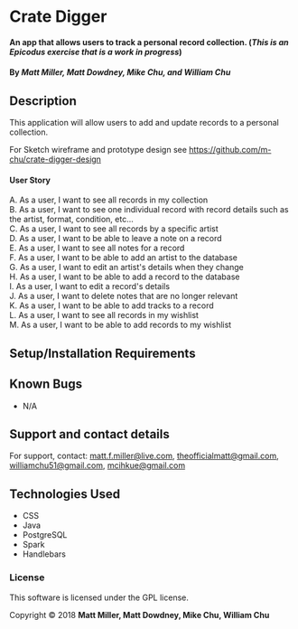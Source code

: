 
# Crate Digger

#### An app that allows users to track a personal record collection. (_This is an Epicodus exercise that is a work in progress_)

#### By _**Matt Miller, Matt Dowdney, Mike Chu, and William Chu**_

## Description

This application will allow users to add and update records to a personal collection.

For Sketch wireframe and prototype design see https://github.com/m-chu/crate-digger-design

#### User Story

A. As a user, I want to see all records in my collection<br>
B. As a user, I want to see one individual record with record details such as the artist, format, condition, etc...<br>
C. As a user, I want to see all records by a specific artist<br>
D. As a user, I want to be able to leave a note on a record<br>
E. As a user, I want to see all notes for a record<br>
F. As a user, I want to be able to add an artist to the database<br>
G. As a user, I want to edit an artist's details when they change<br>
H. As a user, I want to be able to add a record to the database<br>
I. As a user, I want to edit a record's details<br>
J. As a user, I want to delete notes that are no longer relevant<br>
K. As a user, I want to be able to add tracks to a record<br>
L. As a user, I want to see all records in my wishlist<br>
M. As a user, I want to be able to add records to my wishlist<br>

<!-- ## Data relationship
![alt tag](screenshots/data.png "Data Model") -->

## Setup/Installation Requirements



## Known Bugs

* N/A

## Support and contact details

For support, contact: matt.f.miller@live.com, theofficialmatt@gmail.com, williamchu51@gmail.com, mcihkue@gmail.com

## Technologies Used

* CSS
* Java
* PostgreSQL
* Spark
* Handlebars

### License

This software is licensed under the GPL license.

Copyright © 2018 **Matt Miller, Matt Dowdney, Mike Chu, William Chu**
